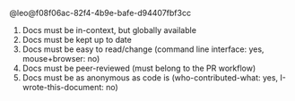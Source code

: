@leo@f08f06ac-82f4-4b9e-bafe-d94407fbf3cc    

1. Docs must be in-context, but globally available
2. Docs must be kept up to date
3. Docs must be easy to read/change (command line interface: yes, mouse+browser: no)
4. Docs must be peer-reviewed (must belong to the PR workflow)
5. Docs must be as anonymous as code is (who-contributed-what: yes, I-wrote-this-document: no)